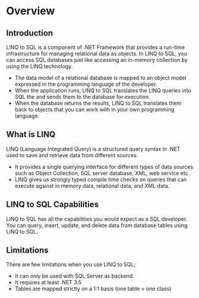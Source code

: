 # Overview

## Introduction

LINQ to SQL is a component of .NET Framework that provides a run-time infrastructure for managing relational data as objects. In LINQ to SQL, you can access SQL databases just like accessing an in-memory collection by using the LINQ technology.

 - The data model of a relational database is mapped to an object model expressed in the programming language of the developer. 
 - When the application runs, LINQ to SQL translates the LINQ queries into SQL the and sends them to the database for execution. 
 - When the database returns the results, LINQ to SQL translates them back to objects that you can work with in your own programming language.

## What is LINQ

LINQ (Language Integrated Query) is a structured query syntax in .NET used to save and retrieve data from different sources. 

 - It provides a single querying interface for different types of data sources such as Object Collection, SQL server database, XML, web service etc. 
 - LINQ gives us strongly typed compile time checks on queries that can execute against in memory data, relational data, and XML data.

## LINQ to SQL Capabilities

LINQ to SQL has all the capabilities you would expect as a SQL developer. You can query, insert, update, and delete data from database tables using LINQ to SQL.

## Limitations

There are few limitations when you use LINQ to SQL;

 - It can only be used with SQL Server as backend.
 - It requires at least .NET 3.5
 - Tables are mapped strictly on a 1:1 basis (one table = one class)
